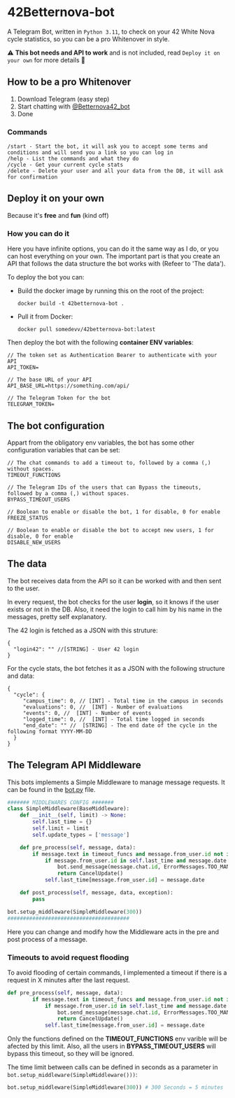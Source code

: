 # 42Betternova-bot

A Telegram Bot, written in ```Python 3.11```, to check on your 42 White Nova cycle statistics, so you can be a pro Whitenover in style.

:warning: **This bot needs and API to work** and is not included, read ```Deploy it on your own``` for more details 🙂

## How to be a pro Whitenover

1. Download Telegram (easy step)
2. Start chatting with [@Betternova42_bot](https://t.me/Betternova42_bot)
3. Done

### Commands

```
/start - Start the bot, it will ask you to accept some terms and conditions and will send you a link so you can log in
/help - List the commands and what they do
/cycle - Get your current cycle stats
/delete - Delete your user and all your data from the DB, it will ask for confirmation
```

## Deploy it on your own

Because it's **free** and **fun** (kind off)

### How you can do it

Here you have infinite options, you can do it the same way as I do, or you can host everything on your own. The important part is that you create an API that follows the data structure the bot works with (Refeer to 'The data').

To deploy the bot you can:

- Build the docker image by running this on the root of the project:

  ``` docker build -t 42betternova-bot . ```

- Pull it from Docker:

  ``` docker pull somedevv/42betternova-bot:latest ```

Then deploy the bot with the following **container ENV variables**:

```
// The token set as Authentication Bearer to authenticate with your API
API_TOKEN=

// The base URL of your API
API_BASE_URL=https://something.com/api/

// The Telegram Token for the bot
TELEGRAM_TOKEN=
```

## The bot configuration

Appart from the obligatory env variables, the bot has some other configuration variables that can be set:

```
// The chat commands to add a timeout to, followed by a comma (,) without spaces.
TIMEOUT_FUNCTIONS

// The Telegram IDs of the users that can Bypass the timeouts, followed by a comma (,) without spaces.
BYPASS_TIMEOUT_USERS

// Boolean to enable or disable the bot, 1 for disable, 0 for enable
FREEZE_STATUS

// Boolean to enable or disable the bot to accept new users, 1 for disable, 0 for enable
DISABLE_NEW_USERS
```

## The data

The bot receives data from the API so it can be worked with and then sent to the user.

In every request, the bot checks for the user **login**, so it knows if the user exists or not in the DB. Also, it need the login to call him by his name in the messages, pretty self explanatory.

The 42 login is fetched as a JSON with this struture:

``` JS
{
  "login42": "" //[STRING] - User 42 login
}
```

For the cycle stats, the bot fetches it as a JSON with the following structure and data:

``` JS
{
  "cycle": {
     "campus_time": 0, // [INT] - Total time in the campus in seconds
     "evaluations": 0, //  [INT] - Number of evaluations 
     "events": 0, //  [INT] - Number of events 
     "logged_time": 0, //  [INT] - Total time logged in seconds
     "end_date": "" //  [STRING] - The end date of the cycle in the following format YYYY-MM-DD
  }
}

```

## The Telegram API Middleware

This bots implements a Simple Middleware to manage message requests. It can be found in the [bot.py](https://github.com/somedevv/42Betternova-bot/blob/main/bot.py) file.

``` Python 3.11
####### MIDDLEWARES CONFIG #######
class SimpleMiddleware(BaseMiddleware):
    def __init__(self, limit) -> None:
        self.last_time = {}
        self.limit = limit
        self.update_types = ['message']

    def pre_process(self, message, data):
        if message.text in timeout_funcs and message.from_user.id not in no_timeout_users:
            if message.from_user.id in self.last_time and message.date - self.last_time[message.from_user.id] < self.limit:
                bot.send_message(message.chat.id, ErrorMessages.TOO_MANY_REQUESTS.format(int((self.limit - (message.date - self.last_time[message.from_user.id])) / 60), int((self.limit - (message.date - self.last_time[message.from_user.id])) % 60)), parse_mode='HTML')
                return CancelUpdate()
            self.last_time[message.from_user.id] = message.date

    def post_process(self, message, data, exception):
        pass

bot.setup_middleware(SimpleMiddleware(300))
#######################################
```

Here you can change and modify how the Middleware acts in the pre and post process of a message.

### Timeouts to avoid request flooding

To avoid flooding of certain commands, I implemented a timeout if there is a request in X minutes after the last request.

``` Python 3.11
def pre_process(self, message, data):
        if message.text in timeout_funcs and message.from_user.id not in no_timeout_users:
            if message.from_user.id in self.last_time and message.date - self.last_time[message.from_user.id] < self.limit:
                bot.send_message(message.chat.id, ErrorMessages.TOO_MANY_REQUESTS.format(int((self.limit - (message.date - self.last_time[message.from_user.id])) / 60), int((self.limit - (message.date - self.last_time[message.from_user.id])) % 60)), parse_mode='HTML')
                return CancelUpdate()
            self.last_time[message.from_user.id] = message.date
```

Only the functions defined on the **TIMEOUT_FUNCTIONS** env varible will be afected by this limit. Also, all the users in **BYPASS_TIMEOUT_USERS** will bypass this timeout, so they will be ignored.

The time limit between calls can be defined in seconds as a parameter in ```bot.setup_middleware(SimpleMiddleware()))```:

``` Python 3.11
bot.setup_middleware(SimpleMiddleware(300)) # 300 Seconds = 5 minutes
```
